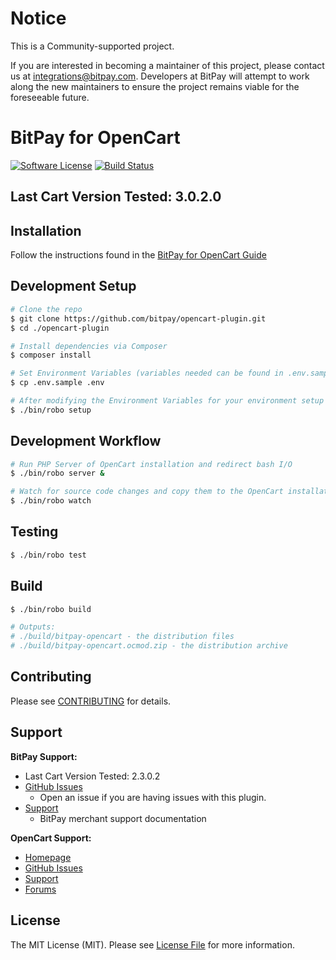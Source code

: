 # Notice

This is a Community-supported project.

If you are interested in becoming a maintainer of this project, please contact us at integrations@bitpay.com. Developers at BitPay will attempt to work along the new maintainers to ensure the project remains viable for the foreseeable future.

# BitPay for OpenCart

[![Software License](https://img.shields.io/badge/license-MIT-brightgreen.svg?style=flat-square)](LICENSE.md)
[![Build Status](https://img.shields.io/travis/bitpay/opencart-plugin/master.svg?style=flat-square)](https://travis-ci.org/bitpay/opencart-plugin)

## Last Cart Version Tested: 3.0.2.0

## Installation

Follow the instructions found in the [BitPay for OpenCart Guide](GUIDE.md)

## Development Setup

``` bash
# Clone the repo
$ git clone https://github.com/bitpay/opencart-plugin.git
$ cd ./opencart-plugin

# Install dependencies via Composer
$ composer install

# Set Environment Variables (variables needed can be found in .env.sample)
$ cp .env.sample .env

# After modifying the Environment Variables for your environment setup OpenCart
$ ./bin/robo setup
```

## Development Workflow

``` bash
# Run PHP Server of OpenCart installation and redirect bash I/O
$ ./bin/robo server &

# Watch for source code changes and copy them to the OpenCart installation
$ ./bin/robo watch
```

## Testing

``` bash
$ ./bin/robo test
```

## Build

``` bash
$ ./bin/robo build

# Outputs:
# ./build/bitpay-opencart - the distribution files
# ./build/bitpay-opencart.ocmod.zip - the distribution archive
```

## Contributing

Please see [CONTRIBUTING](CONTRIBUTING.md) for details.

## Support

**BitPay Support:**

* Last Cart Version Tested: 2.3.0.2
* [GitHub Issues](https://github.com/bitpay/magento-plugin/issues)
  * Open an issue if you are having issues with this plugin.
* [Support](https://help.bitpay.com)
  * BitPay merchant support documentation

**OpenCart Support:**

* [Homepage](http://www.opencart.com)
* [GitHub Issues](https://github.com/opencart/opencart/issues)
* [Support](http://www.opencart.com/index.php?route=support/support)
* [Forums](http://forum.opencart.com)

## License

The MIT License (MIT). Please see [License File](LICENSE.md) for more information.
